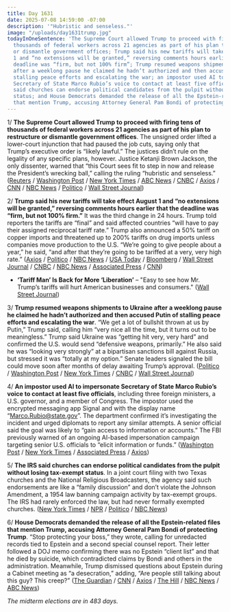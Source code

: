 ```yaml
---
title: Day 1631
date: 2025-07-08 14:59:00 -07:00
description: '"Hubristic and senseless."'
image: "/uploads/day1631trump.jpg"
todayInOneSentence: 'The Supreme Court allowed Trump to proceed with firing tens of
  thousands of federal workers across 21 agencies as part of his plan to restructure
  or dismantle government offices; Trump said his new tariffs will take effect August
  1 and “no extensions will be granted,” reversing comments hours earlier that the
  deadline was “firm, but not 100% firm”; Trump resumed weapons shipments to Ukraine
  after a weeklong pause he claimed he hadn’t authorized and then accused Putin of
  stalling peace efforts and escalating the war; an impostor used AI to impersonate
  Secretary of State Marco Rubio’s voice to contact at least five officials; the IRS
  said churches can endorse political candidates from the pulpit without losing tax-exempt
  status; and House Democrats demanded the release of all the Epstein-related files
  that mention Trump, accusing Attorney General Pam Bondi of protecting Trump. '
---
```


1/ **The Supreme Court allowed Trump to proceed with firing tens of thousands of federal workers across 21 agencies as part of his plan to restructure or dismantle government offices**. The unsigned order lifted a lower-court injunction that had paused the job cuts, saying only that Trump’s executive order is “likely lawful.” The justices didn’t rule on the legality of any specific plans, however. Justice Ketanji Brown Jackson, the only dissenter, warned that “this Court sees fit to step in now and release the President’s wrecking ball,” calling the ruling “hubristic and senseless.” ([Reuters](https://www.reuters.com/legal/litigation/us-supreme-court-lifts-order-that-blocked-trumps-mass-federal-layoffs-2025-07-08/) / [Washington Post](https://www.washingtonpost.com/politics/2025/07/08/supreme-court-trump-mass-layoffs-federal-workers/) / [New York Times](https://www.nytimes.com/2025/07/08/us/politics/supreme-court-federal-workers-layoffs.html) / [ABC News](https://abcnews.go.com/Politics/supreme-court-allows-trump-move-forward-plans-mass/story?id=123586738) / [CNBC](https://www.cnbc.com/2025/07/08/trump-supreme-court-government-staff-cuts.html) / [Axios](https://www.axios.com/2025/07/08/supreme-court-trump-fire-federal-workers) / [CNN](https://www.cnn.com/2025/07/08/politics/supreme-court-trump-rifs) / [NBC News](https://www.nbcnews.com/politics/supreme-court/supreme-court-trump-administration-fire-federal-employees-21-agencies-rcna207728) / [Politico](https://www.politico.com/news/2025/07/08/supreme-court-federal-worker-firings-ruling-00442721) / [Wall Street Journal](https://www.wsj.com/us-news/law/supreme-court-allows-trumps-plan-for-mass-government-layoffs-to-move-forward-2f823df1))

2/ **Trump said his new tariffs will take effect August 1 and “no extensions will be granted,” reversing comments hours earlier that the deadline was “firm, but not 100% firm.”** It was the third change in 24 hours. Trump told reporters the tariffs are “final” and said affected countries “will have to pay their assigned reciprocal tariff rate.” Trump also announced a 50% tariff on copper imports and threatened up to 200% tariffs on drug imports unless companies move production to the U.S. “We’re going to give people about a year,” he said, “and after that they’re going to be tariffed at a very, very high rate.” ([Axios](https://www.axios.com/2025/07/08/trump-tariffs-august-1) / [Politico](https://www.politico.com/news/2025/07/08/trump-tariff-deadline-august-1-00442034) / [NBC News](https://www.nbcnews.com/business/business-news/trump-threatens-no-extensions-aug-1-tariff-deadline-what-countries-rcna217536) / [USA Today](https://www.usatoday.com/story/news/politics/2025/07/08/trump-tariffs-august-deadline/84504771007/) / [Bloomberg](https://www.bloomberg.com/news/articles/2025-07-08/trump-says-no-extentions-beyond-august-1-tariff-deadline) / [Wall Street Journal](https://www.wsj.com/livecoverage/stock-market-today-dow-sp-500-nasdaq-07-08-2025/card/trump-changes-tune-on-tariff-deadline-lMC3wnfbXQ6GUZwpuvOn) / [CNBC](https://www.cnbc.com/2025/07/07/trump-tariffs-trade-letters-japan.html) / [NBC News](https://www.nbcnews.com/business/business-news/trump-says-will-impose-50-tariff-copper-imports-rcna217509) / [Associated Press](https://apnews.com/article/trump-japan-south-korea-tariff-25-2c725e8f06367e20f9300c1081ea4ec0) / [CNN](https://www.cnn.com/2025/07/08/business/trump-copper-tariff))

* **‘Tariff Man’ Is Back for More ‘Liberation’** – "Easy to see how Mr. Trump’s tariffs will hurt American businesses and consumers." ([Wall Street Journal](https://www.wsj.com/opinion/tariffs-south-korea-japan-donald-trump-trade-a9075145))

3/ **Trump resumed weapons shipments to Ukraine after a weeklong pause he claimed he hadn’t authorized and then accused Putin of stalling peace efforts and escalating the war**. “We get a lot of bullshit thrown at us by Putin,” Trump said, calling him “very nice all the time, but it turns out to be meaningless.” Trump said Ukraine was “getting hit very, very hard” and confirmed the U.S. would send “defensive weapons, primarily.” He also said he was “looking very strongly” at a bipartisan sanctions bill against Russia, but stressed it was “totally at my option.” Senate leaders signaled the bill could move soon after months of delay awaiting Trump’s approval. ([Politico](https://www.politico.com/news/2025/07/08/trump-putin-russia-sanctions-00442269) / [Washington Post](https://www.washingtonpost.com/politics/2025/07/07/trump-ukraine-weapons-shipments/) / [New York Times](https://www.nytimes.com/2025/07/08/us/politics/trump-putin-ukraine-weapons.html) / [CNBC](https://www.cnbc.com/2025/07/08/trump-putin-russia-ukraine-weapons.html) / [Wall Street Journal](https://www.wsj.com/world/russia/trump-says-putins-assurances-on-ukraine-meaningless-af8fc373))

4/ **An impostor used AI to impersonate Secretary of State Marco Rubio’s voice to contact at least five officials**, including three foreign ministers, a U.S. governor, and a member of Congress. The impostor used the encrypted messaging app Signal and with the display name “Marco.Rubio@state.gov”. The department confirmed it’s investigating the incident and urged diplomats to report any similar attempts. A senior official said the goal was likely to “gain access to information or accounts.” The FBI previously warned of an ongoing AI-based impersonation campaign targeting senior U.S. officials to “elicit information or funds.” ([Washington Post](https://www.washingtonpost.com/national-security/2025/07/08/marco-rubio-ai-imposter-signal/) / [New York Times](https://www.nytimes.com/2025/07/08/us/politics/rubio-ai-impersonation-investigation.html) / [Associated Press](https://apnews.com/article/rubio-artificial-intelligence-impersonation-1b3cc78464404b54e63f4eba9dd4f5a9) / [Axios](https://www.axios.com/2025/07/08/rubio-ai-impersonation-voice-cloning-risk))

5/ **The IRS said churches can endorse political candidates from the pulpit without losing tax-exempt status**. In a joint court filing with two Texas churches and the National Religious Broadcasters, the agency said such endorsements are like a “family discussion” and don’t violate the Johnson Amendment, a 1954 law banning campaign activity by tax-exempt groups. The IRS had rarely enforced the law, but had never formally exempted churches. ([New York Times](https://www.nytimes.com/2025/07/07/us/politics/irs-churches-politics-endorse-candidates.html) / [NPR](https://www.npr.org/2025/07/08/nx-s1-5460886/irs-now-says-pastors-can-endorse-political-candidates) / [Politico](https://www.politico.com/news/2025/07/08/irs-churches-tax-exempt-00441992) / [NBC News](https://www.nbcnews.com/politics/trump-administration/irs-says-churches-can-endorse-political-candidates-losing-tax-exemptio-rcna217483))

6/ **House Democrats demanded the release of all the Epstein-related files that mention Trump, accusing Attorney General Pam Bondi of protecting Trump**. “Stop protecting your boss,” they wrote, calling for unredacted records tied to Epstein and a second special counsel report. Their letter followed a DOJ memo confirming there was no Epstein “client list” and that he died by suicide, which contradicted claims by Bondi and others in the administration. Meanwhile, Trump dismissed questions about Epstein during a Cabinet meeting as “a desecration,” adding, “Are people still talking about this guy? This creep?” ([The Guardian](https://www.theguardian.com/us-news/2025/jul/08/house-democrats-epstein-files-trump) / [CNN](https://www.cnn.com/2025/07/08/politics/epstein-memo-trump-bondi-maga) / [Axios](https://www.axios.com/2025/07/08/jeffrey-epstein-files-trump-list-pam-bondi) / [The Hill](https://thehill.com/homenews/administration/5390037-trump-epstein-doj-memo/) / [NBC News](https://www.nbcnews.com/tech/internet/doj-memo-jeffrey-epstein-theories-angers-conservatives-rcna217272) / [ABC News](https://abcnews.go.com/Politics/trump-supporters-angry-justice-departments-epstein-memo/story?id=123567461))

*The midterm elections are in 483 days.*